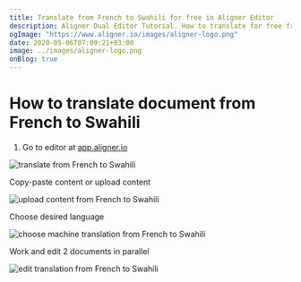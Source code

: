 ```yaml
---
title: Translate from French to Swahili for free in Aligner Editor
description: Aligner Dual Editor Tutorial. How to translate for free from French to Swahili. Aligner is multilingual document management platform. 
ogImage: "https://www.aligner.io/images/aligner-logo.png"
date: 2020-05-06T07:09:21+03:00
image: ../images/aligner-logo.png
onBlog: true
---
```


# How to translate document from French to Swahili

1. Go to editor at [app.aligner.io](https://app.aligner.io "Aligner App web page")

![translate from French to Swahili](../aligner-blank-editor.png "translate from French to Swahili")

Copy-paste content or upload content

![upload content from French to Swahili](../aligner-uploaded-document.png "upload content from French to Swahili")

Choose desired language

![choose machine translation from French to Swahili](../aligner-language-dropdown.png "choose machine translation from French to Swahili")

Work and edit 2 documents in parallel

![edit translation from French to Swahili](../aligner-double-sitded-editor.png "edit translation from French to Swahili")

